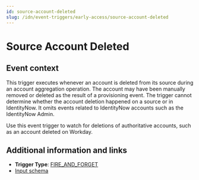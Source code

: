 ```yaml
---
id: source-account-deleted
slug: /idn/event-triggers/early-access/source-account-deleted
---
```


# Source Account Deleted

## Event context

This trigger executes whenever an account is deleted from its source during an account aggregation operation. The account may have been manually removed or deleted as the result of a provisioning event. The trigger cannot determine whether the account deletion happened on a source or in IdentityNow. It omits events related to IdentityNow accounts such as the IdentityNow Admin.

Use this event trigger to watch for deletions of authoritative accounts, such as an account deleted on Workday.

## Additional information and links

- **Trigger Type**: [FIRE_AND_FORGET](../event-triggers-trigger-types.md#fire-and-forget)
- [Input schema](https://developer.sailpoint.com/apis/beta/#section/Source-Account-Deleted-Event-Trigger-Input)
